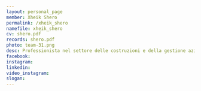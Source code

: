 ```yaml
---
layout: personal_page
member: Xheik Shero
permalink: /xheik_shero
namefile: xheik_shero
cv: shero.pdf
records: shero.pdf
photo: team-31.png
desc: Professionista nel settore delle costruzioni e della gestione aziendale, con esperienza nell’amministrazione, nella gestione di progetti e nell’organizzazione di eventi. Impegnato nella promozione dell’integrazione e della partecipazione attiva delle comunità locali, con particolare attenzione alla comunità albanese e al mondo dello sport.
facebook: 
instagram: 
linkedin: 
video_instagram: 
slogan: 
---
```


